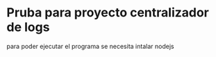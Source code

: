 # Pruba para proyecto centralizador de logs

para poder ejecutar el programa se necesita intalar nodejs

